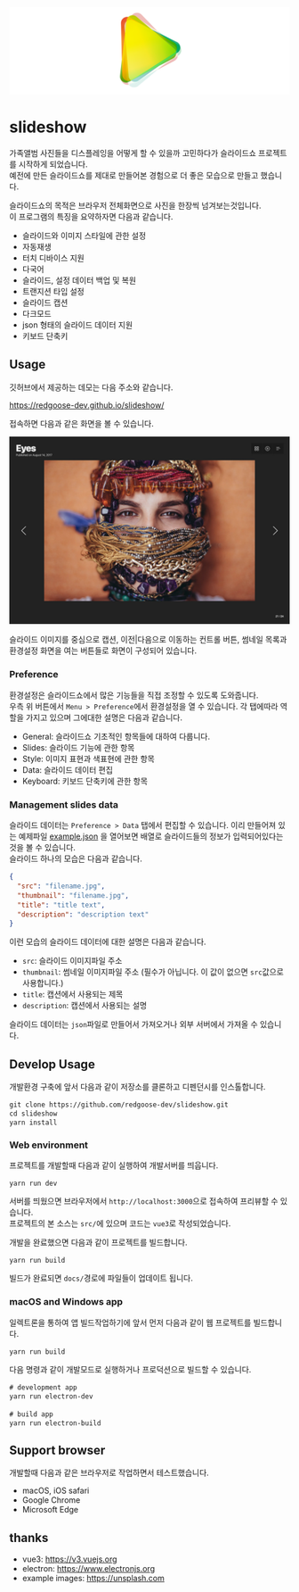 ![SLIDESHOW](https://raw.githubusercontent.com/redgoose-dev/slideshow/main/resource/github/app-icon.png)

# slideshow

가족앨범 사진들을 디스플레잉을 어떻게 할 수 있을까 고민하다가 슬라이드쇼 프로젝트를 시작하게 되었습니다.  
예전에 만든 슬라이드쇼를 제대로 만들어본 경험으로 더 좋은 모습으로 만들고 했습니다.

슬라이드쇼의 목적은 브라우저 전체화면으로 사진을 한장씩 넘겨보는것입니다.  
이 프로그램의 특징을 요약하자면 다음과 같습니다.

- 슬라이드와 이미지 스타일에 관한 설정
- 자동재생
- 터치 디바이스 지원
- 다국어
- 슬라이드, 설정 데이터 백업 및 복원
- 트랜지션 타입 설정
- 슬라이드 캡션
- 다크모드
- json 형태의 슬라이드 데이터 지원
- 키보드 단축키


## Usage

깃허브에서 제공하는 데모는 다음 주소와 같습니다.

https://redgoose-dev.github.io/slideshow/

접속하면 다음과 같은 화면을 볼 수 있습니다.

![screen](https://raw.githubusercontent.com/redgoose-dev/slideshow/main/resource/github/screen.jpg)

슬라이드 이미지를 중심으로 캡션, 이전|다음으로 이동하는 컨트롤 버튼, 썸네일 목록과 환경설정 화면을 여는 버튼들로 화면이 구성되어 있습니다.

### Preference

환경설정은 슬라이드쇼에서 많은 기능들을 직접 조정할 수 있도록 도와줍니다.  
우측 위 버튼에서 `Menu > Preference`에서 환경설정을 열 수 있습니다. 각 탭에따라 역할을 가지고 있으며 그에대한 설명은 다음과 같습니다.

- General: 슬라이드쇼 기초적인 항목들에 대하여 다룹니다.
- Slides: 슬라이드 기능에 관한 항목
- Style: 이미지 표현과 색표현에 관한 항목
- Data: 슬라이드 데이터 편집
- Keyboard: 키보드 단축키에 관한 항목

### Management slides data

슬라이드 데이터는 `Preference > Data` 탭에서 편집할 수 있습니다. 이리 만들어져 있는 예제파일 [example.json](https://github.com/redgoose-dev/slideshow/blob/main/src/example.json) 을 열어보면 배열로 슬라이드들의 정보가 입력되어있다는것을 볼 수 있습니다.  
슬라이드 하나의 모습은 다음과 같습니다.

```json
{
  "src": "filename.jpg",
  "thumbnail": "filename.jpg",
  "title": "title text",
  "description": "description text"
}
```

이런 모습의 슬라이드 데이터에 대한 설명은 다음과 같습니다.

- `src`: 슬라이드 이미지파일 주소
- `thumbnail`: 썸네일 이미지파일 주소 (필수가 아닙니다. 이 값이 없으면 `src`값으로 사용합니다.)
- `title`: 캡션에서 사용되는 제목
- `description`: 캡션에서 사용되는 설명

슬라이드 데이터는 `json`파일로 만들어서 가져오거나 외부 서버에서 가져올 수 있습니다.


## Develop Usage

개발환경 구축에 앞서 다음과 같이 저장소를 클론하고 디펜던시를 인스톨합니다.

```shell
git clone https://github.com/redgoose-dev/slideshow.git
cd slideshow
yarn install
```

### Web environment

프로젝트를 개발할때 다음과 같이 실행하여 개발서버를 띄웁니다.

```shell
yarn run dev
```

서버를 띄웠으면 브라우저에서 `http://localhost:3000`으로 접속하여 프리뷰할 수 있습니다.  
프로젝트의 본 소스는 `src/`에 있으며 코드는 `vue3`로 작성되었습니다.

개발을 완료했으면 다음과 같이 프로젝트를 빌드합니다.

```shell
yarn run build
```

빌드가 완료되면 `docs/`경로에 파일들이 업데이트 됩니다.

### macOS and Windows app

일렉트론을 통하여 앱 빌드작업하기에 앞서 먼저 다음과 같이 웹 프로젝트를 빌드합니다.

```shell
yarn run build
```

다음 명령과 같이 개발모드로 실행하거나 프로덕션으로 빌드할 수 있습니다.

```shell
# development app
yarn run electron-dev

# build app
yarn run electron-build
```


## Support browser

개발할때 다음과 같은 브라우저로 작업하면서 테스트했습니다.

- macOS, iOS safari
- Google Chrome
- Microsoft Edge


## thanks

- vue3: https://v3.vuejs.org
- electron: https://www.electronjs.org
- example images: https://unsplash.com
